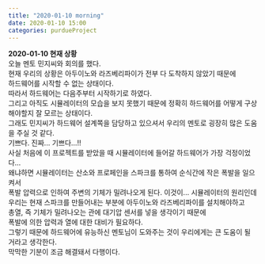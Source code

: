 ```yaml
---
title: "2020-01-10 morning"
date: 2020-01-10 15:00
categories: purdueProject
---
```


**2020-01-10 현재 상황**  
오늘 멘토 민지씨와 회의를 했다.  
현재 우리의 상황은 아두이노와 라즈베리파이가 전부 다 도착하지 않았기 때문에  
하드웨어를 시작할 수 없는 상태이다.  
따라서 하드웨어는 다음주부터 시작하기로 하였다.  
그리고 아직도 시뮬레이터의 모습을 보지 못했기 때문에 정확히 하드웨어를 어떻게 구상해야할지 잘 모르는 상태이다.  
그래도 민지씨가 하드웨어 설계쪽을 담당하고 있으셔서 우리의 멘토로 굉장히 많은 도움을 주실 것 같다.  
기쁘다. 진짜... 기쁘다...!!  
사실 처음에 이 프로젝트를 받았을 때 시뮬레이터에 들어갈 하드웨어가 가장 걱정이었다...  
왜냐하면 시뮬레이터는 산소와 프로페인을 스파크를 통하여 순식간에 작은 폭발을 일으켜서  
폭발 압력으로 인하여 주변의 기체가 밀려나오게 된다. 이것이... 시뮬레이터의 원리인데  
우리는 현재 스파크를 만들어내는 부분에 아두이노와 라즈베리파이를 설치해야하고  
총열, 즉 기체가 밀려나오는 관에 대기압 센서를 넣을 생각이기 때문에  
폭발에 의한 압력과 열에 대한 대비가 필요하다.  
그렇기 때문에 하드웨어에 유능하신 멘토님이 도와주는 것이 우리에게는 큰 도움이 될 거라고 생각한다.  
막막한 기분이 조금 해결돼서 다행이다.  

